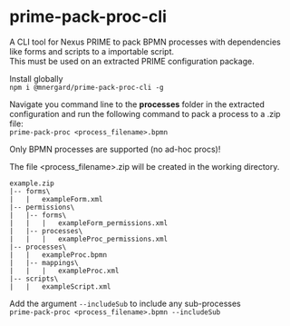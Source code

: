 # prime-pack-proc-cli

A CLI tool for Nexus PRIME to pack BPMN processes with dependencies like forms and scripts to a importable script.<br>
This must be used on an extracted PRIME configuration package.<br>

Install globally<br>
```npm i @mnergard/prime-pack-proc-cli -g```<br>

Navigate you command line to the **processes** folder in the extracted configuration and run the following command to pack a process to a .zip file:<br>
```prime-pack-proc <process_filename>.bpmn```<br>

Only BPMN processes are supported (no ad-hoc procs)!<br>

The file <process_filename>.zip will be created in the working directory.<br>

```
example.zip
|-- forms\
|   |   exampleForm.xml
|-- permissions\
|   |-- forms\
|   |   |   exampleForm_permissions.xml
|   |-- processes\
|   |   |   exampleProc_permissions.xml
|-- processes\
|   |   exampleProc.bpmn
|   |-- mappings\
|   |   |   exampleProc.xml
|-- scripts\
|   |   exampleScript.xml
```

Add the argument ```--includeSub``` to include any sub-processes<br>
```prime-pack-proc <process_filename>.bpmn --includeSub```<br>
